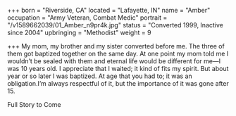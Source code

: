 +++
born = "Riverside, CA"
located = "Lafayette, IN"
name = "Amber"
occupation = "Army Veteran, Combat Medic"
portrait = "/v1589662039/01_Amber_n9pr4k.jpg"
status = "Converted 1999, Inactive since 2004"
upbringing = "Methodist"
weight = 9

+++
My mom, my brother and my sister converted before me. The three of them got baptized together on the same day. At one point my mom told me I wouldn’t be sealed with them and eternal life would be different for me—I was 10 years old. I appreciate that I waited; it kind of fits my spirit. But about year or so later I was baptized. At age that you had to; it was an obligation.I’m always respectful of it, but the importance of it was gone after 15.

Full Story to Come